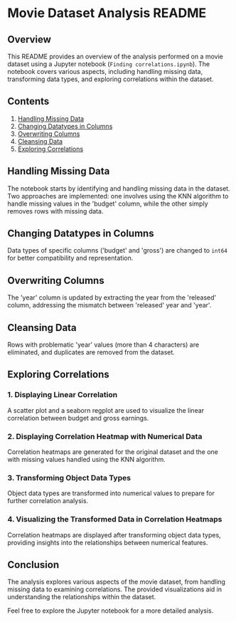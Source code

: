 # Movie Dataset Analysis README

## Overview

This README provides an overview of the analysis performed on a movie dataset using a Jupyter notebook (`Finding correlations.ipynb`). The notebook covers various aspects, including handling missing data, transforming data types, and exploring correlations within the dataset.

## Contents

1. [Handling Missing Data](#handling-missing-data)
2. [Changing Datatypes in Columns](#changing-datatypes-in-columns)
3. [Overwriting Columns](#overwriting-columns)
4. [Cleansing Data](#cleansing-data)
5. [Exploring Correlations](#exploring-correlations)

## Handling Missing Data

The notebook starts by identifying and handling missing data in the dataset. Two approaches are implemented: one involves using the KNN algorithm to handle missing values in the 'budget' column, while the other simply removes rows with missing data.

## Changing Datatypes in Columns

Data types of specific columns ('budget' and 'gross') are changed to `int64` for better compatibility and representation.

## Overwriting Columns

The 'year' column is updated by extracting the year from the 'released' column, addressing the mismatch between 'released' year and 'year'.

## Cleansing Data

Rows with problematic 'year' values (more than 4 characters) are eliminated, and duplicates are removed from the dataset.

## Exploring Correlations

### 1. Displaying Linear Correlation

A scatter plot and a seaborn regplot are used to visualize the linear correlation between budget and gross earnings.

### 2. Displaying Correlation Heatmap with Numerical Data

Correlation heatmaps are generated for the original dataset and the one with missing values handled using the KNN algorithm.

### 3. Transforming Object Data Types

Object data types are transformed into numerical values to prepare for further correlation analysis.

### 4. Visualizing the Transformed Data in Correlation Heatmaps

Correlation heatmaps are displayed after transforming object data types, providing insights into the relationships between numerical features.

## Conclusion

The analysis explores various aspects of the movie dataset, from handling missing data to examining correlations. The provided visualizations aid in understanding the relationships within the dataset.

Feel free to explore the Jupyter notebook for a more detailed analysis.
